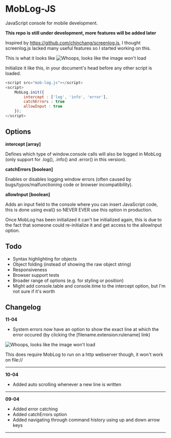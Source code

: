 # MobLog-JS
JavaScript console for mobile development.

**This repo is still under development, more features will be added later**

Inspired by https://github.com/chinchang/screenlog.js, I thought screenlog.js lacked many useful features so I started working on this.

This is what it looks like
![Whoops, looks like the image won't load](http://puu.sh/ocZMI/c8aa771e9a.png "Preview")

Initialize it like this, in your document's head before any other script is loaded.
```javascript
<script src="mob-log.js"></script>
<script>
	MobLog.init({
		intercept : ['log', 'info', 'error'],
		catchErrors : true
		allowInput : true
	});
</script>
```

## Options

**intercept [array]**

Defines which type of window.console calls will also be logged in MobLog (only support for .log(), .info() and .error() in this version).

**catchErrors [boolean]**

Enables or disables logging window errors (often caused by bugs/typos/malfunctioning code or browser incompatibility).

**allowInput [boolean]**

Adds an input field to the console where you can insert JavaScript code, this is done using eval() so NEVER EVER use this option in production.

Once MobLog has been initialized it can't be initialized again, this is due to the fact that someone could re-initialize it and get access to the allowInput option.

## Todo
- Syntax highlighting for objects
- Object folding (instead of showing the raw object string)
- Responsiveness
- Browser support tests
- Broader range of options (e.g. for styling or position)
- Might add console.table and console.time to the intercept option, but I'm not sure if it's worth

## Changelog

**11-04**

- System errors now have an option to show the exact line at which the error occured (by clicking the [filename.extension:rulename] link)

![Whoops, looks like the image won't load](http://puu.sh/odFgu/037eb0956f.png "Line Error")

This does require MobLog to run on a http webserver though, it won't work on file://

---

**10-04**

- Added auto scrolling whenever a new line is written

---

**09-04**

- Added error catching
- Added catchErrors option
- Added navigating through command history using up and down arrow keys

---


